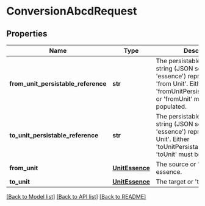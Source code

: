 # ConversionAbcdRequest

## Properties
Name | Type | Description | Notes
------------ | ------------- | ------------- | -------------
**from_unit_persistable_reference** | **str** | The persistable reference string (JSON serialized Unit &#39;essence&#39;) representing toe &#39;from Unit&#39;. Either &#39;fromUnitPersistableReference&#39; or &#39;fromUnit&#39; must be populated. | [optional] 
**to_unit_persistable_reference** | **str** | The persistable reference string (JSON serialized Unit &#39;essence&#39;) representing toe &#39;to Unit&#39;. Either &#39;toUnitPersistableReference&#39; or &#39;toUnit&#39; must be populated. | [optional] 
**from_unit** | [**UnitEssence**](UnitEssence.md) | The source or &#39;from&#39; unit essence. | [optional] 
**to_unit** | [**UnitEssence**](UnitEssence.md) | The target or &#39;to&#39; unit essence. | [optional] 

[[Back to Model list]](../README.md#documentation-for-models) [[Back to API list]](../README.md#documentation-for-api-endpoints) [[Back to README]](../README.md)


